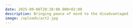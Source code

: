 ```yaml
---
date: 2025-09-06T20:28:00.000+02:00
description: Bringing peace of mind to the disadvantaged
image: /uploads/act2.jpg
---
```


